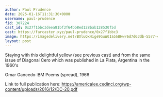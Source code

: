 ```yaml
---
author: Paul Prudence
date: 2025-01-16T11:31:36+0000
username: paul-prudence
fid: 307224
cast_id: 0x27f1bbc3deea81bf3f64bb8ed128bab128530f5d
cast: https://farcaster.xyz/paul-prudence/0x27f1bbc3
image: https://imagedelivery.net/BXluQx4ige9GuW0Ia56BHw/6d7d63db-5577-45e2-a4eb-e6e51ff04000/original
layout: post
---
```


Staying with this delightful yellow (see previous cast) and from the same issue of Diagonal Cero which was published in La Plata, Argentina in the 1960's

Omar Gancedo
IBM Poems (spread), 1966

Link to full publication here:
https://americalee.cedinci.org/wp-content/uploads/2016/12/DC-20.pdf

<img src='https://imagedelivery.net/BXluQx4ige9GuW0Ia56BHw/6d7d63db-5577-45e2-a4eb-e6e51ff04000/original' alt='' referrerpolicy='no-referrer'/>
<img src='https://imagedelivery.net/BXluQx4ige9GuW0Ia56BHw/20490a02-cf9e-43de-22c6-5d1f51003900/original' alt='' referrerpolicy='no-referrer'/>
